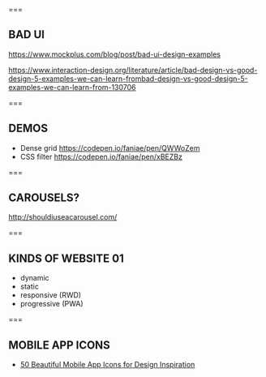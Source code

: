 
===

## BAD UI

https://www.mockplus.com/blog/post/bad-ui-design-examples

https://www.interaction-design.org/literature/article/bad-design-vs-good-design-5-examples-we-can-learn-frombad-design-vs-good-design-5-examples-we-can-learn-from-130706

===

## DEMOS

- Dense grid https://codepen.io/faniae/pen/QWWoZem
- CSS filter https://codepen.io/faniae/pen/xBEZBz

===

## CAROUSELS?

http://shouldiuseacarousel.com/

===

## KINDS OF WEBSITE **01**
<!-- .slide: class="crammed" -->

- dynamic
- static
- responsive (RWD)
- progressive (PWA)

===

## MOBILE APP ICONS
<!-- .slide: class="crammed" -->

- [50 Beautiful Mobile App Icons for Design Inspiration](https://speckyboy.com/mobile-app-design-inspiration/)


